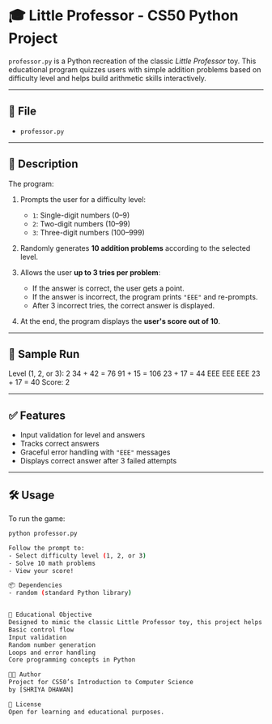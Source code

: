 # 🎓 Little Professor - CS50 Python Project

`professor.py` is a Python recreation of the classic *Little Professor* toy. This educational program quizzes users with simple addition problems based on difficulty level and helps build arithmetic skills interactively.

---

## 📁 File

- `professor.py`

---

## 📝 Description

The program:

1. Prompts the user for a difficulty level:
   - `1`: Single-digit numbers (0–9)
   - `2`: Two-digit numbers (10–99)
   - `3`: Three-digit numbers (100–999)

2. Randomly generates **10 addition problems** according to the selected level.

3. Allows the user **up to 3 tries per problem**:
   - If the answer is correct, the user gets a point.
   - If the answer is incorrect, the program prints `"EEE"` and re-prompts.
   - After 3 incorrect tries, the correct answer is displayed.

4. At the end, the program displays the **user's score out of 10**.

---

## 🔢 Sample Run
Level (1, 2, or 3): 2
34 + 42 = 76
91 + 15 = 106
23 + 17 = 44
EEE
EEE
EEE
23 + 17 = 40
Score: 2


---

## ✅ Features

- Input validation for level and answers
- Tracks correct answers
- Graceful error handling with `"EEE"` messages
- Displays correct answer after 3 failed attempts

---

## 🛠️ Usage

To run the game:

```bash
python professor.py

Follow the prompt to:
- Select difficulty level (1, 2, or 3)
- Solve 10 math problems
- View your score!

📦 Dependencies
- random (standard Python library)


🧠 Educational Objective
Designed to mimic the classic Little Professor toy, this project helps reinforce:
Basic control flow
Input validation
Random number generation
Loops and error handling
Core programming concepts in Python

👨‍💻 Author
Project for CS50’s Introduction to Computer Science
by [SHRIYA DHAWAN]

📄 License
Open for learning and educational purposes.
